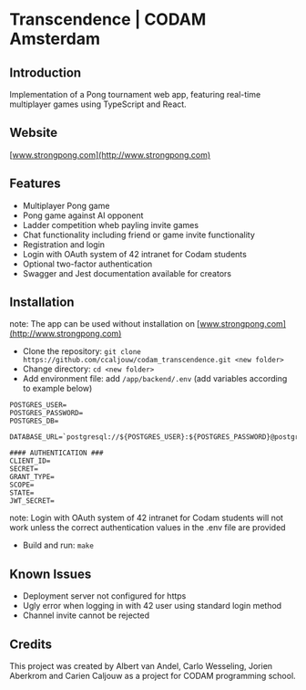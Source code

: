 # Transcendence | CODAM Amsterdam

## Introduction
Implementation of a Pong tournament web app, featuring real-time multiplayer games using TypeScript and React.

## Website
[www.strongpong.com](http://www.strongpong.com)

## Features
- Multiplayer Pong game
- Pong game against AI opponent
- Ladder competition wheb payling invite games
- Chat functionality including friend or game invite functionality
- Registration and login
- Login with OAuth system of 42 intranet for Codam students
- Optional two-factor authentication
- Swagger and Jest documentation available for creators

## Installation
note: The app can be used without installation on [www.strongpong.com](http://www.strongpong.com)

- Clone the repository: `git clone https://github.com/ccaljouw/codam_transcendence.git <new folder>`
- Change directory: `cd <new folder>`
- Add environment file: 
add `/app/backend/.env` (add variables according to example below)
```
POSTGRES_USER=
POSTGRES_PASSWORD=
POSTGRES_DB=

DATABASE_URL=`postgresql://${POSTGRES_USER}:${POSTGRES_PASSWORD}@postgres:5432/${POSTGRES_DB}`

#### AUTHENTICATION ###
CLIENT_ID=
SECRET=
GRANT_TYPE=
SCOPE=
STATE=
JWT_SECRET=
```
note: Login with OAuth system of 42 intranet for Codam students will not work unless the correct authentication values in the .env file are provided
- Build and run: `make`

## Known Issues
- Deployment server not configured for https
- Ugly error when logging in with 42 user using standard login method
- Channel invite cannot be rejected

## Credits
This project was created by Albert van Andel, Carlo Wesseling, Jorien Aberkrom and Carien Caljouw as a project for CODAM programming school.